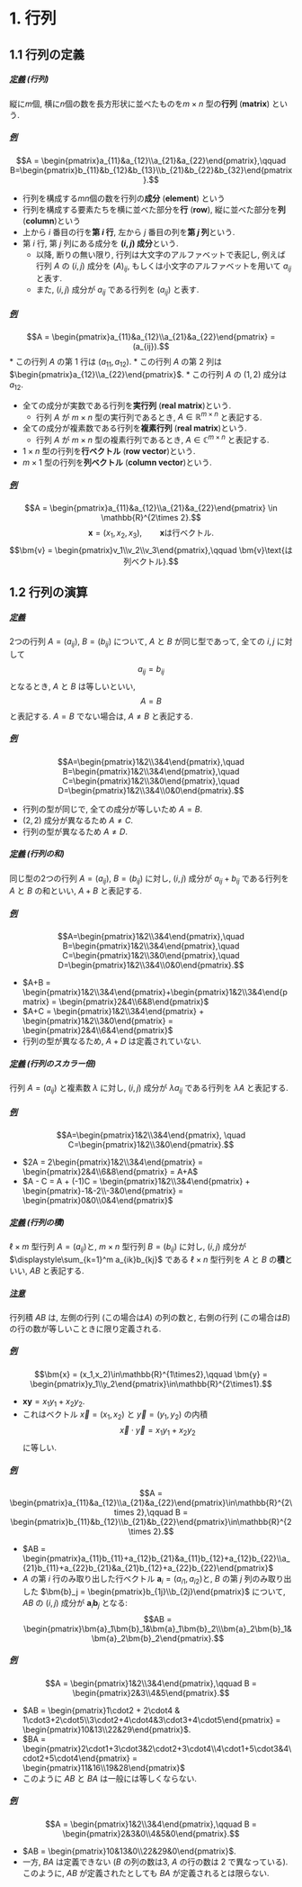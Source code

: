 # 1. 行列
## 1.1 行列の定義
##### <u>定義</u> (行列)
縦に$m$個, 横に$n$個の数を長方形状に並べたものを$m\times n$ 型の**行列** (**matrix**) という.

##### <u>例</u> 
$$A = \begin{pmatrix}a_{11}&a_{12}\\a_{21}&a_{22}\end{pmatrix},\qquad B=\begin{pmatrix}b_{11}&b_{12}&b_{13}\\b_{21}&b_{22}&b_{32}\end{pmatrix}.$$

* 行列を構成する$mn$個の数を行列の**成分** (**element**) という
* 行列を構成する要素たちを横に並べた部分を**行** (**row**), 縦に並べた部分を**列** (**column**)という
* 上から $i$ 番目の行を**第 $i$ 行**, 左から $j$ 番目の列を**第 $j$ 列**という.
* 第 $i$ 行, 第 $j$ 列にある成分を **$(i,j)$ 成分**という.
    * 以降, 断りの無い限り, 行列は大文字のアルファベットで表記し, 例えば行列 $A$ の $(i,j)$ 成分を $(A)_{ij}$, もしくは小文字のアルファベットを用いて $a_{ij}$ と表す. 
    * また, $(i,j)$ 成分が $a_{ij}$ である行列を $(a_{ij})$ と表す.

##### <u>例</u>
$$A = \begin{pmatrix}a_{11}&a_{12}\\a_{21}&a_{22}\end{pmatrix} = (a_{ij}).$$
    * この行列 $A$ の第 $1$ 行は $(a_{11},a_{12})$.
    * この行列 $A$ の第 $2$ 列は $\begin{pmatrix}a_{12}\\a_{22}\end{pmatrix}$.
    * この行列 $A$ の $(1,2)$ 成分は $a_{12}$.

* 全ての成分が実数である行列を**実行列** (**real matrix**)という.
    * 行列 $A$ が $m\times n$ 型の実行列であるとき, $A\in \mathbb{R}^{m\times n}$ と表記する.
* 全ての成分が複素数である行列を**複素行列** (**real matrix**)という.
    * 行列 $A$ が $m\times n$ 型の複素行列であるとき, $A\in \mathbb{C}^{m\times n}$ と表記する.
* $1\times n$ 型の行列を**行ベクトル** (**row vector**)という.
* $m\times 1$ 型の行列を**列ベクトル** (**column vector**)という.

##### <u>例</u>
$$A = \begin{pmatrix}a_{11}&a_{12}\\a_{21}&a_{22}\end{pmatrix} \in \mathbb{R}^{2\times 2}.$$
    $$\bm{x} = (x_1,x_2,x_3), \qquad \bm{x}\text{は行ベクトル}.$$
    $$\bm{v} = \begin{pmatrix}v_1\\v_2\\v_3\end{pmatrix},\qquad \bm{v}\text{は列ベクトル}.$$

## 1.2 行列の演算
##### <u>定義</u>
$2$つの行列 $A=(a_{ij})$, $B=(b_{ij})$ について, $A$ と $B$ が同じ型であって, 全ての $i,j$ に対して $$a_{ij} = b_{ij}$$ となるとき, $A$ と $B$ は等しいといい, $$A=B$$ と表記する. $A=B$ でない場合は, $A\neq B$ と表記する.

##### <u>例</u>
$$A=\begin{pmatrix}1&2\\3&4\end{pmatrix},\quad B=\begin{pmatrix}1&2\\3&4\end{pmatrix},\quad C=\begin{pmatrix}1&2\\3&0\end{pmatrix},\quad D=\begin{pmatrix}1&2\\3&4\\0&0\end{pmatrix}.$$
* 行列の型が同じで, 全ての成分が等しいため $A=B$.
* $(2,2)$ 成分が異なるため $A\neq C$. 
* 行列の型が異なるため $A\neq D$.

##### <u>定義</u> (行列の和)
同じ型の$2$つの行列 $A=(a_{ij})$, $B=(b_{ij})$ に対し, $(i,j)$ 成分が $a_{ij}+b_{ij}$ である行列を $A$ と $B$ の和といい, $A+B$ と表記する.
##### <u>例</u>
$$A=\begin{pmatrix}1&2\\3&4\end{pmatrix},\quad B=\begin{pmatrix}1&2\\3&4\end{pmatrix},\quad C=\begin{pmatrix}1&2\\3&0\end{pmatrix},\quad D=\begin{pmatrix}1&2\\3&4\\0&0\end{pmatrix}.$$
* $A+B = \begin{pmatrix}1&2\\3&4\end{pmatrix}+\begin{pmatrix}1&2\\3&4\end{pmatrix} = \begin{pmatrix}2&4\\6&8\end{pmatrix}$ 
* $A+C = \begin{pmatrix}1&2\\3&4\end{pmatrix} + \begin{pmatrix}1&2\\3&0\end{pmatrix} = \begin{pmatrix}2&4\\6&4\end{pmatrix}$
* 行列の型が異なるため, $A+D$ は定義されていない. 

##### <u>定義</u> (行列のスカラー倍)
行列 $A=(a_{ij})$ と複素数 $\lambda$ に対し, $(i,j)$ 成分が $\lambda a_{ij}$ である行列を $\lambda A$ と表記する.
##### <u>例</u>
$$A=\begin{pmatrix}1&2\\3&4\end{pmatrix}, \quad C=\begin{pmatrix}1&2\\3&0\end{pmatrix}.$$
* $2A = 2\begin{pmatrix}1&2\\3&4\end{pmatrix} = \begin{pmatrix}2&4\\6&8\end{pmatrix} = A+A$
* $A - C = A + (-1)C = \begin{pmatrix}1&2\\3&4\end{pmatrix} + \begin{pmatrix}-1&-2\\-3&0\end{pmatrix} = \begin{pmatrix}0&0\\0&4\end{pmatrix}$

##### <u>定義</u> (行列の積)
$\ell\times m$ 型行列 $A=(a_{ij})$と, $m\times n$ 型行列 $B=(b_{ij})$ に対し, $(i,j)$ 成分が $\displaystyle\sum_{k=1}^m a_{ik}b_{kj}$ である $\ell \times n$ 型行列を $A$ と $B$ の**積**といい, $AB$ と表記する. 
##### <u>注意</u>
行列積 $AB$ は, 左側の行列 (この場合は$A$) の列の数と, 右側の行列 (この場合は$B$) の行の数が等しいこときに限り定義される.   
##### <u>例</u>
$$\bm{x} = (x_1,x_2)\in\mathbb{R}^{1\times2},\qquad \bm{y} = \begin{pmatrix}y_1\\y_2\end{pmatrix}\in\mathbb{R}^{2\times1}.$$
* $\bm{x}\bm{y} = x_1y_1+x_2y_2$.
* これはベクトル $\vec{x}=(x_1,x_2)$ と $\vec{y}=(y_1,y_2)$ の内積 $$\vec{x}\cdot\vec{y} = x_1y_1+x_2y_2$$ に等しい.

##### <u>例</u>
$$A = \begin{pmatrix}a_{11}&a_{12}\\a_{21}&a_{22}\end{pmatrix}\in\mathbb{R}^{2\times 2},\qquad B = \begin{pmatrix}b_{11}&b_{12}\\b_{21}&b_{22}\end{pmatrix}\in\mathbb{R}^{2\times 2}.$$
* $AB = \begin{pmatrix}a_{11}b_{11}+a_{12}b_{21}&a_{11}b_{12}+a_{12}b_{22}\\a_{21}b_{11}+a_{22}b_{21}&a_{21}b_{12}+a_{22}b_{22}\end{pmatrix}$
* $A$ の第 $i$ 行のみ取り出した行ベクトル $\bm{a}_i = (a_{i1},a_{i2})$と, $B$ の第 $j$ 列のみ取り出した $\bm{b}_j = \begin{pmatrix}b_{1j}\\b_{2j}\end{pmatrix}$ について, $AB$ の $(i,j)$ 成分が $\bm{a}_i\bm{b}_j$ となる: $$AB = \begin{pmatrix}\bm{a}_1\bm{b}_1&\bm{a}_1\bm{b}_2\\\bm{a}_2\bm{b}_1&\bm{a}_2\bm{b}_2\end{pmatrix}.$$

##### <u>例</u>
$$A = \begin{pmatrix}1&2\\3&4\end{pmatrix},\qquad B = \begin{pmatrix}2&3\\4&5\end{pmatrix}.$$
* $AB = \begin{pmatrix}1\cdot2 + 2\cdot4 & 1\cdot3+2\cdot5\\3\cdot2+4\cdot4&3\cdot3+4\cdot5\end{pmatrix} = \begin{pmatrix}10&13\\22&29\end{pmatrix}$.
* $BA = \begin{pmatrix}2\cdot1+3\cdot3&2\cdot2+3\cdot4\\4\cdot1+5\cdot3&4\cdot2+5\cdot4\end{pmatrix} = \begin{pmatrix}11&16\\19&28\end{pmatrix}$
* このように $AB$ と $BA$ は一般には等しくならない.

##### <u>例</u>
$$A = \begin{pmatrix}1&2\\3&4\end{pmatrix},\qquad B = \begin{pmatrix}2&3&0\\4&5&0\end{pmatrix}.$$
* $AB = \begin{pmatrix}10&13&0\\22&29&0\end{pmatrix}$.
* 一方, $BA$ は定義できない ($B$ の列の数は$3$, $A$ の行の数は $2$ で異なっている). このように, $AB$ が定義されたとしても $BA$ が定義されるとは限らない.